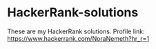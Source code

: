 # HackerRank-solutions
These are my HackerRank solutions. Profile link: https://www.hackerrank.com/NoraNemeth?hr_r=1
